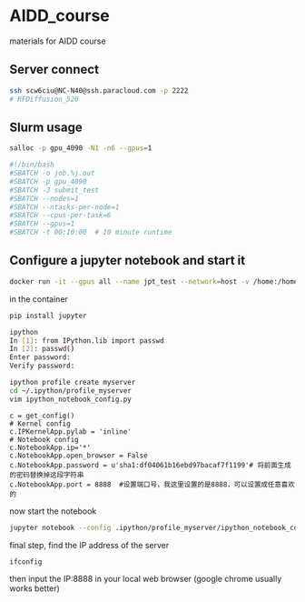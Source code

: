 # AIDD_course
materials for AIDD course

## Server connect
```bash
ssh scw6ciu@NC-N40@ssh.paracloud.com -p 2222
# RFDiffusion_520
```

## Slurm usage
```bash
salloc -p gpu_4090 -N1 -n6 --gpus=1
```

```bash
#!/bin/bash
#SBATCH -o job.%j.out
#SBATCH -p gpu_4090
#SBATCH -J submit_test
#SBATCH --nodes=1 
#SBATCH --ntasks-per-node=1
#SBATCH --cpus-per-task=6
#SBATCH --gpus=1
#SBATCH -t 00:10:00  # 10 minute runtime
```

## Configure a jupyter notebook and start it
```bash
docker run -it --gpus all --name jpt_test --network=host -v /home:/home image_name:tag bash
```

in the container
```bash
pip install jupyter
```

```bash
ipython
In [1]: from IPython.lib import passwd 
In [2]: passwd() 
Enter password: 
Verify password: 
```

```bash
ipython profile create myserver
cd ~/.ipython/profile_myserver
vim ipython_notebook_config.py
```

```vim
c = get_config()
# Kernel config
c.IPKernelApp.pylab = 'inline'
# Notebook config
c.NotebookApp.ip='*'
c.NotebookApp.open_browser = False
c.NotebookApp.password = u'sha1:df04061b16ebd97bacaf7f1199'# 将前面生成的密码替换掉这段字符串
c.NotebookApp.port = 8888  #设置端口号，我这里设置的是8888，可以设置成任意喜欢的
```

now start the notebook
```bash
jupyter notebook --config .ipython/profile_myserver/ipython_notebook_config.py
```

final step, find the IP address of the server
```bash
ifconfig
```

then input the IP:8888 in your local web browser (google chrome usually works better)
